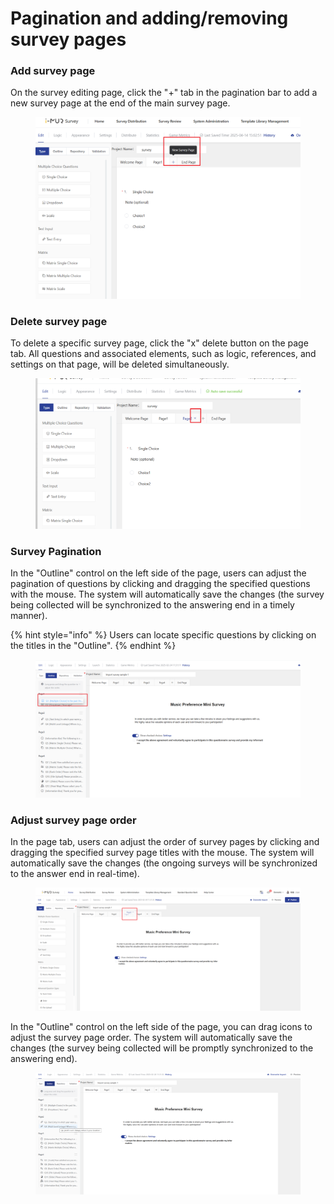 # Pagination and adding/removing survey pages

### Add survey page

On the survey editing page, click the "+" tab in the pagination bar to add a new survey page at the end of the main survey page.

<figure><img src="../../../.gitbook/assets/image (5).png" alt=""><figcaption></figcaption></figure>

### Delete survey page

To delete a specific survey page, click the "x" delete button on the page tab. All questions and associated elements, such as logic, references, and settings on that page, will be deleted simultaneously.

<figure><img src="../../../.gitbook/assets/image (6).png" alt=""><figcaption></figcaption></figure>

### Survey Pagination

In the "Outline" control on the left side of the page, users can adjust the pagination of questions by clicking and dragging the specified questions with the mouse. The system will automatically save the changes (the survey being collected will be synchronized to the answering end in a timely manner).

{% hint style="info" %}
Users can locate specific questions by clicking on the titles in the "Outline".
{% endhint %}

<div data-full-width="true"><figure><img src="../../../.gitbook/assets/image (867).png" alt=""><figcaption></figcaption></figure></div>

### Adjust survey page order

In the page tab, users can adjust the order of survey pages by clicking and dragging the specified survey page titles with the mouse. The system will automatically save the changes (the ongoing surveys will be synchronized to the answer end in real-time).

<figure><img src="../../../.gitbook/assets/image (868).png" alt=""><figcaption></figcaption></figure>

In the "Outline" control on the left side of the page, you can drag icons to adjust the survey page order. The system will automatically save the changes (the survey being collected will be promptly synchronized to the answering end).

<figure><img src="../../../.gitbook/assets/image (869).png" alt=""><figcaption></figcaption></figure>
